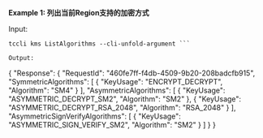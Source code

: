 **Example 1: 列出当前Region支持的加密方式**



Input: 

```
tccli kms ListAlgorithms --cli-unfold-argument ```

Output: 
```
{
    "Response": {
        "RequestId": "460fe7ff-f4db-4509-9b20-208badcfb915",
        "SymmetricAlgorithms": [
            {
                "KeyUsage": "ENCRYPT_DECRYPT",
                "Algorithm": "SM4"
            }
        ],
        "AsymmetricAlgorithms": [
            {
                "KeyUsage": "ASYMMETRIC_DECRYPT_SM2",
                "Algorithm": "SM2"
            },
            {
                "KeyUsage": "ASYMMETRIC_DECRYPT_RSA_2048",
                "Algorithm": "RSA_2048"
            }
        ],
        "AsymmetricSignVerifyAlgorithms": [
            {
                "KeyUsage": "ASYMMETRIC_SIGN_VERIFY_SM2",
                "Algorithm": "SM2"
            }
        ]
    }
}
```

